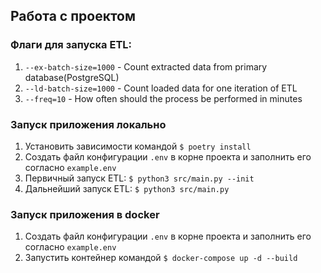 ## Работа с проектом

### Флаги для запуска ETL:
1. ```--ex-batch-size=1000``` - Count extracted data from primary database(PostgreSQL)
2. ```--ld-batch-size=1000``` - Count loaded data for one iteration of ETL
3. ```--freq=10``` - How often should the process be performed in minutes

### Запуск приложения локально
1. Установить зависимости командой
    ```$ poetry install```
2. Создать файл конфигурации ```.env``` в корне проекта и заполнить его согласно ```example.env ```
3. Первичный запуск ETL:
    ```$ python3 src/main.py --init```
4. Дальнейший запуск ETL:
    ```$ python3 src/main.py```

### Запуск приложения в docker
1. Создать файл конфигурации ```.env``` в корне проекта и заполнить его согласно ```example.env ```
2. Запустить контейнер командой
    ```$ docker-compose up -d --build```
